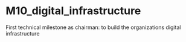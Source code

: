 # M10_digital_infrastructure
First technical milestone as chairman: to build the organizations digital infrastructure
